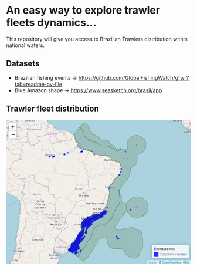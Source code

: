 # An easy way to explore trawler fleets dynamics...
This repository will give you access to Brazilian Trawlers distribution within national waters. 

## Datasets
- Brazilian fishing events -> https://github.com/GlobalFishingWatch/gfwr?tab=readme-ov-file
- Blue Amazon shape -> https://www.seasketch.org/brasil/app

## Trawler fleet distribution
![Alt text](Rplot.png)
